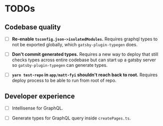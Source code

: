 # TODOs

## Codebase quality

- [ ] **Re-enable `tsconfig.json->isolatedModules`.** Requires graphql types to not be exported globally, which `gatsby-plugin-typegen` does.

- [ ] **Don't commit generated types.** Requires a new way to deploy that still checks types across entire codebase but can start up a gatsby server so `gatsby-plugin-typegen` can generate types.

- [ ] **`yarn test-repo` in `app/matt-fyi` shouldn't reach back to root.** Requires deploy process to be able to run from root of repo.

## Developer experience

- [ ] Intellisense for GraphQL.

- [ ] Generate types for GraphQL query inside `createPages.ts`.
